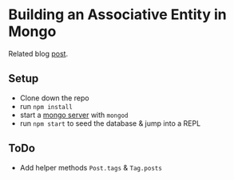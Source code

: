 # Building an Associative Entity in Mongo

Related blog [post](https://medium.com/@itsangaris/many-to-many-relationships-in-nosql-8c2b444e2b05#.au6xbv11s).

## Setup

* Clone down the repo
* run `npm install`
* start a [mongo server](https://docs.mongodb.org/manual/tutorial/manage-mongodb-processes/) with `mongod`
* run `npm start` to seed the database & jump into a REPL

## ToDo

* Add helper methods `Post.tags` & `Tag.posts`
